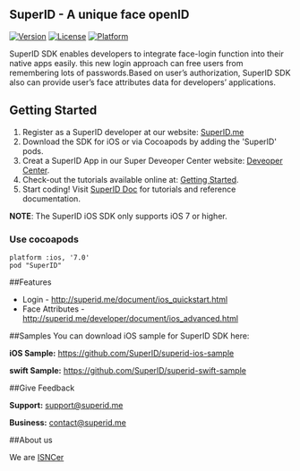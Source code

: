 ## SuperID - A unique face openID


[![Version](https://img.shields.io/cocoapods/v/SuperID.svg?style=flat)](http://cocoapods.org/pods/SuperID)
[![License](https://img.shields.io/cocoapods/l/SuperID.svg?style=flat)](http://cocoapods.org/pods/SuperID)
[![Platform](https://img.shields.io/cocoapods/p/SuperID.svg?style=flat)](http://cocoapods.org/pods/SuperID)

SuperID SDK enables developers to integrate face-login function into their native apps easily. this new login approach can free users from remembering lots of passwords.Based on user’s authorization, SuperID SDK also can provide user’s face attributes data for developers’ applications. 




## Getting Started

1. Register as a SuperID developer at our website: [SuperID.me](http://superid.me)
2. Download the SDK for iOS or via Cocoapods by adding the 'SuperID' pods.
3. Creat a SuperID App in our Super Deveoper Center website: [Deveoper Center](https://center.superid.me/developer/login/).
4. Check-out the tutorials available online at: [Getting Started](http://superid.me/developer/developer.html).
6. Start coding! Visit [SuperID Doc](http://superid.me/document/ios_quickstart.html) for tutorials and reference documentation.

**NOTE**: The SuperID iOS SDK only supports iOS 7 or higher. 

### Use cocoapods 

```
platform :ios, '7.0'
pod "SuperID"
```


##Features

* Login - http://superid.me/document/ios_quickstart.html
* Face Attributes - http://superid.me/developer/document/ios_advanced.html

##Samples
You can download iOS sample for SuperID SDK here:

**iOS Sample:**   https://github.com/SuperID/superid-ios-sample

**swift Sample:** https://github.com/SuperID/superid-swift-sample

  
##Give Feedback

**Support:**  support@superid.me

**Business:** contact@superid.me

##About us

We are [ISNCer](superid.me/team.html)


